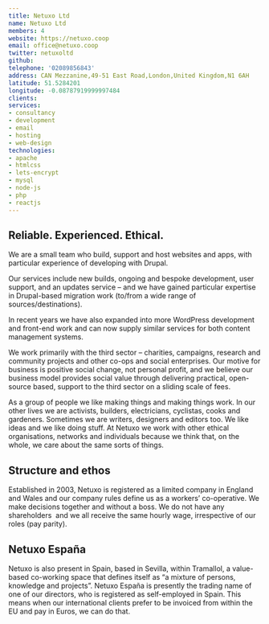 ```yaml
---
title: Netuxo Ltd
name: Netuxo Ltd
members: 4
website: https://netuxo.coop
email: office@netuxo.coop
twitter: netuxoltd
github: 
telephone: '02089856843'
address: CAN Mezzanine,49-51 East Road,London,United Kingdom,N1 6AH
latitude: 51.5284201
longitude: -0.08787919999997484
clients: 
services: 
- consultancy
- development
- email
- hosting
- web-design
technologies: 
- apache
- htmlcss
- lets-encrypt
- mysql
- node-js
- php
- reactjs
---
```


## Reliable. Experienced. Ethical.

We are a small team who build, support and host websites and apps, with particular experience of developing with Drupal.

Our services include new builds, ongoing and bespoke development, user support, and an updates service – and we have gained particular expertise in Drupal-based migration work (to/from a wide range of sources/destinations).

In recent years we have also expanded into more WordPress development and front-end work and can now supply similar services for both content management systems.

We work primarily with the third sector – charities, campaigns, research and community projects and other co-ops and social enterprises. Our motive for business is positive social change, not personal profit, and we believe our business model provides social value through delivering practical, open-source based, support to the third sector on a sliding scale of fees.

As a group of people we like making things and making things work. In our other lives we are activists, builders, electricians, cyclistas, cooks and gardeners. Sometimes we are writers, designers and editors too. We like ideas and we like doing stuff. At Netuxo we work with other ethical organisations, networks and individuals because we think that, on the whole, we care about the same sorts of things.

## Structure and ethos

Established in 2003, Netuxo is registered as a limited company in England and Wales and our company rules define us as a workers’ co-operative. We make decisions together and without a boss. We do not have any shareholders  and we all receive the same hourly wage, irrespective of our roles (pay parity).

## Netuxo España

Netuxo is also present in Spain, based in Sevilla, within Tramallol, a value-based co-working space that defines itself as “a mixture of persons, knowledge and projects”. Netuxo España is presently the trading name of one of our directors, who is registered as self-employed in Spain. This means when our international clients prefer to be invoiced from within the EU and pay in Euros, we can do that.
